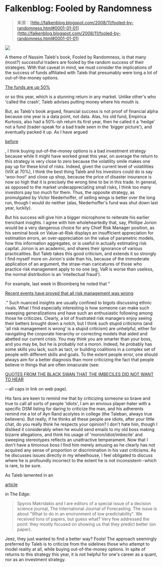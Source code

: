 <!--yml
category: 未分类
date: 2024-05-12 22:49:15
-->

# Falkenblog: Fooled by Randomness

> 来源：[http://falkenblog.blogspot.com/2008/11/fooled-by-randomness.html#0001-01-01](http://falkenblog.blogspot.com/2008/11/fooled-by-randomness.html#0001-01-01)

[![](img/9e357a03ef2a4791fce31ae490d1b253.png)](https://blogger.googleusercontent.com/img/b/R29vZ2xl/AVvXsEi6DWD1rEgOgIoS00Hoc3t-p0XtBP8obwmckicNNsF2_WbKNrtMUJOXfWc4nuv6hIP-ehJbZ5MEgaADtXgpSG7ICI7MsM59SNF9m0UBKyA91h7LAjlfQKs4LH6E8toEu00x-D2IyA/s1600-h/taleb.gif)

A theme of Nassim Taleb's book, Fooled by Randomness, is that many (most?) successful traders are fooled by the random success of their strategies. With that caveat in mind, we must consider the implications of the success of funds affiliated with Taleb that presumably were long a lot of out-of-the-money options.

[The funds are up 50%](http://online.wsj.com/article/SB122567265138591705.html)

or so this year, which is a stunning return in any market. Unlike other's who 'called the crash', Taleb advises putting money where his mouth is.

But, as Taleb's book argued, financial success is not proof of financial alpha because one year is a data point, not data. Alas, his old fund, Empirica Kurtosis, also had a 50%-ish return its first year, then he called it a 'hedge' not a fund (trader-speak for a bad trade seen in the 'bigger picture'), and eventually packed it up. As I have argued

[before](http://www.efalken.com/papers/Taleb2.html)

, I think buying out-of-the-money options is a bad investment strategy because while it might have worked great this year, on average the return to this strategy is very close to zero because the volatility smile makes one pay up for these kind of risks. Indeed, given the current level of volatilities (VIX at 70%), I think the best thing Taleb and his investors could do is say 'woo-hoo!' and close up shop, because the price of disaster insurance is now so high that it is precisely the wrong time to be in this trade. In general, as opposed to the market underappreciating small risks, I think too many investors pay too much for them. Thus, the opposite strategy, as promulgated by Victor Niederhoffer, of selling wings is better over the long run, though I would do neither (alas, Niederhoffer's fund was shut down last year, luckily).

But his success will give him a bigger microphone to reiterate his earlier trenchant insights. I agree with him wholeheartedly that, say, Phillipe Jorion would be a very dangerous choice for any Chief Risk Manager position, as his seminal book on Value-at-Risk displays an insufficient appreciation for estimation errors, an over-appreciation on the value of parametric models, how this information aggregates, or is useful in actually estimating risk capital. Jorion is an academic, and shares their ignorance of various practicalities. But Taleb takes this good criticism, and extends it so strongly I find myself more on Jorion's side than his, because of the immoderate application of an argument, the straw-man caricatures of those who practice risk management apply to no one (eg, VaR is worse than useless, the normal distribution is an 'intellectual fraud').

For example, last week in Bloomberg he noted that “

[Recent events have proved that all risk management was wrong](http://www.bloomberg.com/apps/news?pid=newsarchive&sid=aW2ByfpGZflA)

.” Such nuanced insights are usually confined to bigots discussing ethnic rivals. What I find especially interesting is how someone can make such sweeping generalizations and have such an enthusiastic following among those he criticizes. Clearly, a lot of frustrated risk managers enjoy seeing their betters brought down a notch, but I think such stupid criticisms (and 'all risk management is wrong' is a stupid criticism) are unhelpful, either for navigating the corporate hierarchy or correcting models that aided and abetted our current crisis. You may think you are smarter than your boss, and you may be, but he is probably not a moron. Indeed, he probably has some skills you lack, such as tact, or building coalitions in a complex set of people with different skills and goals. To the extent people error, one should always aim for a better diagnosis than more criticizing the fact that people believe in things that are often innacurate (see:

[QUOTES FROM THE BLACK SWAN THAT THE IMBECILES DID NOT WANT TO HEAR](http://www.fooledbyrandomness.com/imbeciles.htm)

--all caps in link on web page).

His fans are keen to remind me that by criticizing someone so brave and true to call all sorts of people 'idiots', I am an envious player-hater with a specific DSM listing for daring to criticize the man, and his adherents remind me a lot of Ayn Rand acolytes in college (the Taleban, always true believers). But really, if he thinks all these people are idiots, after your little chat, do you really think he respects your opinion? I don't hate him, though I disliked it considerably when he would send emails to my old boss making bizarre allegations, and think his usage of 'moron/idiot/imbecile' and sweeping stereotypes reflects an unattractive temperament. Now that I don't have a timorous boss I find him merely amusing as he clearly has not acquired any sense of proportion or discrimination in his vast criticisms. As he discusses issues directly in my wheelhouse, I feel obligated to discuss where he is profoundly incorrect to the extent he is not inconsistent--which is rare, to be sure.

As Taleb lamented in an

[article](http://www.edge.org/3rd_culture/taleb08/taleb08_index.html)

in The Edge:

> Spyros Makridakis and I are editors of a special issue of a decision science journal, The International Journal of Forecasting. The issue is about "What to do in an environment of low predictability". We received tons of papers, but guess what? Very few addressed the point: they mostly focused on showing us that they predict better (on paper).

Jeez, they just wanted to find a better way? Fools! The approach seemingly preferred by Taleb is to criticize from the sidelines those who attempt to model reality at all, while buying out-of-the-money options. In spite of returns to this strategy this year, it is not helpful for one's career as a quant, nor as an investment strategy.